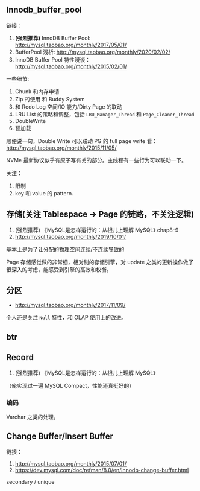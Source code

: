 

## Innodb_buffer_pool

链接：

1. **(强烈推荐)** InnoDB Buffer Pool: http://mysql.taobao.org/monthly/2017/05/01/
2. BufferPool 浅析: http://mysql.taobao.org/monthly/2020/02/02/ 
3. InnoDB Buffer Pool 特性漫谈：http://mysql.taobao.org/monthly/2015/02/01/

一些细节:
1. Chunk 和内存申请
2. Zip 的使用 和 Buddy System
3. 和 Redo Log 空间/IO 能力/Dirty Page 的联动
4. LRU List 的策略和调整，包括 `LRU_Manager_Thread` 和 `Page_Cleaner_Thread`
5. DoubleWrite
6. 预加载

顺便说一句，Double Write 可以联动 PG 的 full page write 看：http://mysql.taobao.org/monthly/2015/11/05/ 

NVMe 最新协议似乎有原子写有关的部分。主线程有一些行为可以联动一下。

关注：
1. 限制
2. key 和 value 的 pattern.

## 存储(关注 Tablespace -> Page 的链路，不关注逻辑)

1. (强烈推荐) 《MySQL是怎样运行的：从根儿上理解 MySQL》 chap8-9
2. http://mysql.taobao.org/monthly/2019/10/01/

基本上是为了让分配的物理空间连续/不连续导致的

Page 存储感觉做的非常细，相对别的存储引擎，对 update 之类的更新操作做了很深入的考虑，能感受到引擎的高效和权衡。

## 分区

* http://mysql.taobao.org/monthly/2017/11/09/

个人还是关注 `Null` 特性，和 OLAP 使用上的改进。

## btr


## Record

1. (强烈推荐) 《MySQL是怎样运行的：从根儿上理解 MySQL》

（俺实现过一遍 MySQL Compact，性能还真挺好的）

### 编码

Varchar 之类的处理。

## Change Buffer/Insert Buffer

链接：
1. http://mysql.taobao.org/monthly/2015/07/01/
2. https://dev.mysql.com/doc/refman/8.0/en/innodb-change-buffer.html





secondary / unique